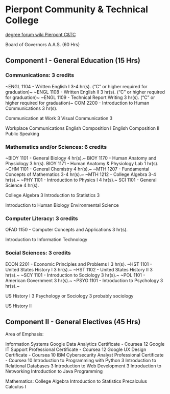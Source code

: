 # Pierpont Community & Technical College

[degree forum wiki Pierpont C&TC](https://degreeforum.miraheze.org/wiki/Pierpont_C%26TC)

Board of Governors A.A.S. (60 Hrs)

## Component I - General Education (15 Hrs)

### Communications: 3 credits

~ENGL 1104 - Written English I 3-4 hr(s). (“C” or higher required for graduation)~
~ENGL 1108 - Written English II 3 hr(s). (“C” or higher required for graduation)~
~ENGL 1109 - Technical Report Writing 3 hr(s). (“C” or higher required for graduation)~
COM 2200 - Introduction to Human Communications 3 hr(s).

Communication at Work 3
Visual Communication 3

Workplace Communications
English Composition I
English Composition II
Public Speaking

### Mathematics and/or Sciences: 6 credits

~BIOY 1101 - General Biology 4 hr(s).~
BIOY 1170 - Human Anatomy and Physiology 3 hr(s).
BIOY 1171 - Human Anatomy & Physiology Lab 1 hr(s).
~CHM 1101 - General Chemistry 4 hr(s).~
~MTH 1207 - Fundamental Concepts of Mathematics 3-4 hr(s).~
~MTH 1212 - College Algebra 3-4 hr(s).~
~PHY 1101 - Introduction to Physics I 4 hr(s).~
SCI 1101 - General Science 4 hr(s).

College Algebra 3
Introduction to Statistics 3

Introduction to Human Biology
Environmental Science

### Computer Literacy: 3 credits

OFAD 1150 - Computer Concepts and Applications 3 hr(s).

Introduction to Information Technology

### Social Sciences: 3 credits

ECON 2201 - Economic Principles and Problems I 3 hr(s).
~HST 1101 - United States History I 3 hr(s).~
~HST 1102 - United States History II 3 hr(s).~
~SCY 1101 - Introduction to Sociology 3 hr(s).~
~POL 1101 - American Government 3 hr(s).~
~PSYG 1101 - Introduction to Psychology 3 hr(s).~

US History I 3
Psychology or Sociology 3
  probably sociology

US History II

## Component II - General Electives (45 Hrs)

Area of Emphasis:

Information Systems
  Google Data Analytics Certificate - Coursea 12
  Google IT Support Professional Certificate - Coursea 12
  Google UX Design Certificate - Coursea 10
  IBM Cybersecurity Analyst Professional Certificate - Coursea 10
  Introduction to Programming with Python 3
  Introduction to Relational Databases 3
  Introduction to Web Development 3
  Introduction to Networking
  Introduction to Java Programming

Mathematics:
  College Algebra
  Introduction to Statistics
  Precalculus
  Calculus I

